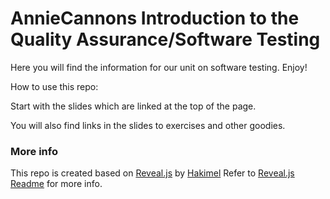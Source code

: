 # AnnieCannons Introduction to the Quality Assurance/Software Testing

Here you will find the information for our unit on software testing. Enjoy!

How to use this repo:

Start with the slides which are linked at the top of the page.

You will also find links in the slides to exercises and other goodies.

  
  ### More info
  
  This repo is created based on [Reveal.js](https://github.com/hakimel/reveal.js) by [Hakimel](https://github.com/hakimel)
  Refer to [Reveal.js Readme](https://github.com/hakimel/reveal.js#revealjs-) for more info. 
  
  
  
  
  
